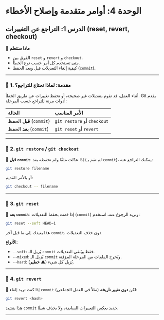 # الوحدة 4: أوامر متقدمة وإصلاح الأخطاء
## الدرس 1: التراجع عن التغييرات (reset, revert, checkout)

🧠 **ماذا ستتعلم**
* الفرق بين `reset` و `revert` و `checkout`.
* متى تستخدم كل أمر حسب نوع الخطأ.
* كيفية إلغاء التعديلات قبل وبعد الحفظ (`commit`).

---

### 🧾 1. مقدمة: لماذا نحتاج للتراجع؟
أثناء العمل، قد تقوم بتعديلات غير صحيحة، أو تحفظ تغييرات عن طريق الخطأ.
Git يقدم أدوات مرنة للتراجع حسب المرحلة:

| الحالة | الأمر المناسب |
| :--- | :--- |
| **قبل** الحفظ (`commit`) | `git restore` أو `checkout` |
| **بعد** الحفظ (`commit`) | `git reset` أو `revert` |

---

### 🧾 2. `git restore` / `git checkout`
📌 **قبل `commit`**:
إذا عدّلت ملفًا ولم تحفظه بعد (لم تقم بـ `commit`)، يمكنك التراجع عنه:

```bash
git restore filename
```
أو بالأمر القديم:
```bash
git checkout -- filename
```
---

### 🧾 3. `git reset`
📌 **بعد `commit`**:
إذا قمت بحفظ التعديلات (`commit`) وتريد الرجوع عنه، استخدم:
```bash
git reset --soft HEAD~1
```
هذا يعيدك إلى ما قبل آخر `commit`، دون حذف التعديلات.

**الأنواع:**
* `--soft`: يُزيل الـ `commit` فقط ويُبقي التعديلات.
* `--mixed`: يُزيل الـ `commit` ويُخرج الملفات من المرحلة المؤقتة.
* `--hard`: يُزيل كل شيء (⚠️ **خطير**).

---

### 🧾 4. `git revert`
📌 إذا كنت تريد إلغاء `commit` لكن **دون تغيير تاريخه** (مثلاً في العمل الجماعي):
```bash
git revert <hash>
```
هذا ينشئ `commit` جديد يعكس التغييرات السابقة، ولا يحذف شيئًا.

---